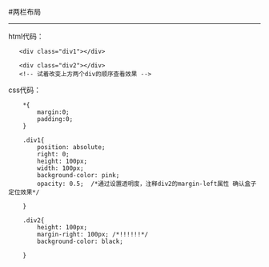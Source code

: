 #两栏布局
***
html代码：

	    
	   <div class="div1"></div>
	
	   <div class="div2"></div>
	   <!-- 试着改变上方两个div的顺序查看效果 -->


css代码：
		
		*{
			margin:0;
			padding:0;
		}
		
		.div1{
			position: absolute;
			right: 0;
			height: 100px;
			width: 100px;
			background-color: pink;
			opacity: 0.5;  /*通过设置透明度，注释div2的margin-left属性 确认盒子定位效果*/
		
		}
		
		.div2{
			height: 100px;
			margin-right: 100px; /*!!!!!!*/
			background-color: black;
		
		}